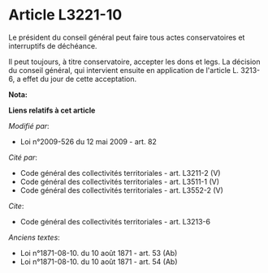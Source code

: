 # Article L3221-10

Le président du conseil général peut faire tous actes conservatoires et interruptifs de déchéance. 

Il peut toujours, à titre conservatoire, accepter les dons et legs. La décision du conseil général, qui intervient ensuite en
application de l'article L. 3213-6, a effet du jour de cette acceptation.

**Nota:**



**Liens relatifs à cet article**

_Modifié par_:

  - Loi n°2009-526 du 12 mai 2009 - art. 82

_Cité par_:

  - Code général des collectivités territoriales - art. L3211-2 (V)
  - Code général des collectivités territoriales - art. L3511-1 (V)
  - Code général des collectivités territoriales - art. L3552-2 (V)

_Cite_:

  - Code général des collectivités territoriales - art. L3213-6

_Anciens textes_:

  - Loi n°1871-08-10. du 10 août 1871 - art. 53 (Ab)
  - Loi n°1871-08-10. du 10 août 1871 - art. 54 (Ab)
